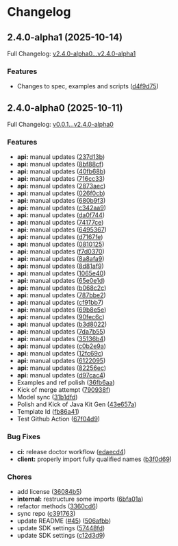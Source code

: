 # Changelog

## 2.4.0-alpha1 (2025-10-14)

Full Changelog: [v2.4.0-alpha0...v2.4.0-alpha1](https://github.com/trycourier/courier-php/compare/v2.4.0-alpha0...v2.4.0-alpha1)

### Features

* Changes to spec, examples and scripts ([d4f9d75](https://github.com/trycourier/courier-php/commit/d4f9d75aedae092a48782028cfe5cd0562367b0a))

## 2.4.0-alpha0 (2025-10-11)

Full Changelog: [v0.0.1...v2.4.0-alpha0](https://github.com/trycourier/courier-php/compare/v0.0.1...v2.4.0-alpha0)

### Features

* **api:** manual updates ([237d13b](https://github.com/trycourier/courier-php/commit/237d13b3ebfad302a2c6e7ffbef9341cb8877533))
* **api:** manual updates ([8bf88cf](https://github.com/trycourier/courier-php/commit/8bf88cf9bdcd2ee5626f15ca7f207c1cdcf131ab))
* **api:** manual updates ([40fb68b](https://github.com/trycourier/courier-php/commit/40fb68b14046275b87a2cf15da0aa76425781cd3))
* **api:** manual updates ([716cc33](https://github.com/trycourier/courier-php/commit/716cc33f6ebc8773a9d752cd08cec0bb47caec0c))
* **api:** manual updates ([2873aec](https://github.com/trycourier/courier-php/commit/2873aeccb67a923c3aa7edb8e61f6e7ace49043c))
* **api:** manual updates ([026f0cb](https://github.com/trycourier/courier-php/commit/026f0cbd8d9aa5ed4d86c5b8a15c03d5b2eb6f77))
* **api:** manual updates ([680b9f3](https://github.com/trycourier/courier-php/commit/680b9f3c68c6a7dd765a4d46e8873e94a1fb5762))
* **api:** manual updates ([c342aa9](https://github.com/trycourier/courier-php/commit/c342aa90275f60cd773fd0790a64aacd71996ad4))
* **api:** manual updates ([da0f744](https://github.com/trycourier/courier-php/commit/da0f74418100d03d188308bf46f5cf87fdaa08c0))
* **api:** manual updates ([74177ce](https://github.com/trycourier/courier-php/commit/74177ce1d15692a5236d2b4a168606207c8caa98))
* **api:** manual updates ([6495367](https://github.com/trycourier/courier-php/commit/6495367de6b6c571a8a42d45ba1343cd22b2b452))
* **api:** manual updates ([d7167fe](https://github.com/trycourier/courier-php/commit/d7167fea3249979104879bcdc5aa0a538f0b1382))
* **api:** manual updates ([0810125](https://github.com/trycourier/courier-php/commit/081012523509497335a14289ddd59f22fe0b02c0))
* **api:** manual updates ([f7d0370](https://github.com/trycourier/courier-php/commit/f7d0370ecdd35d5d93a2af212e7d8028c71fa8b2))
* **api:** manual updates ([8a8afa9](https://github.com/trycourier/courier-php/commit/8a8afa94e86ec90331df24ad4932b46c083ada20))
* **api:** manual updates ([8d81af9](https://github.com/trycourier/courier-php/commit/8d81af955b6c2c0de4a79722adf2fc4af5ff5004))
* **api:** manual updates ([1065e40](https://github.com/trycourier/courier-php/commit/1065e40e28fe126b3c25e9814d8697570e2e8377))
* **api:** manual updates ([65e0e1d](https://github.com/trycourier/courier-php/commit/65e0e1de1119c448fb313de0d45fd2c86e101332))
* **api:** manual updates ([b068c2c](https://github.com/trycourier/courier-php/commit/b068c2c755590086018dd1e418bf4f9cadb83919))
* **api:** manual updates ([787bbe2](https://github.com/trycourier/courier-php/commit/787bbe2e2b1283c86e08c94fc0ed47686e4a168d))
* **api:** manual updates ([cf91bb7](https://github.com/trycourier/courier-php/commit/cf91bb7d610e4d0941fb9108c369a6ba114cf06c))
* **api:** manual updates ([69b8e5e](https://github.com/trycourier/courier-php/commit/69b8e5eea7b6577fa75b4b7a42765b7ffe0eeca2))
* **api:** manual updates ([90fec6c](https://github.com/trycourier/courier-php/commit/90fec6ce4d3d9db1a6241187c2866c1ef0b0004f))
* **api:** manual updates ([b3d8022](https://github.com/trycourier/courier-php/commit/b3d8022149be42b31798f039afe50eccac57fbf6))
* **api:** manual updates ([7da7b55](https://github.com/trycourier/courier-php/commit/7da7b550ebeea3be87236df7cf3cef0f9a42c60f))
* **api:** manual updates ([35136b4](https://github.com/trycourier/courier-php/commit/35136b46892428b5a9e57300469301a2e84594e2))
* **api:** manual updates ([c0b2e9a](https://github.com/trycourier/courier-php/commit/c0b2e9addada8e39e5d59247162f109deefedc2a))
* **api:** manual updates ([12fc69c](https://github.com/trycourier/courier-php/commit/12fc69c05c457d2c2256acc6ff38d4dd0c932c0c))
* **api:** manual updates ([6122095](https://github.com/trycourier/courier-php/commit/61220955d4519bf0897bb10338746cddaf973613))
* **api:** manual updates ([82256ec](https://github.com/trycourier/courier-php/commit/82256ecc695a11dc891601b07fd20272f3d01ab8))
* **api:** manual updates ([d97cac4](https://github.com/trycourier/courier-php/commit/d97cac417308ffe27000d91c20236c7c3d552dfa))
* Examples and ref polish ([36fb6aa](https://github.com/trycourier/courier-php/commit/36fb6aaf240088ff179a44da7363ea7a5663e8e0))
* Kick of merge attempt ([790938f](https://github.com/trycourier/courier-php/commit/790938f61dfc1a744f23695545c3f2169c575b04))
* Model sync ([31b1dfd](https://github.com/trycourier/courier-php/commit/31b1dfd61b239eb7a9fd2ddc3c4383cfe3af26e8))
* Polish and Kick of Java Kit Gen ([43e657a](https://github.com/trycourier/courier-php/commit/43e657acaef85001461684996aa0276dccc37233))
* Template Id ([fb86a41](https://github.com/trycourier/courier-php/commit/fb86a41ee85cfcf4fb09dff088716e736679d32e))
* Test Github Action ([67f04d9](https://github.com/trycourier/courier-php/commit/67f04d94749bccf3211e929a1312a97f7dcd4654))


### Bug Fixes

* **ci:** release doctor workflow ([edaecd4](https://github.com/trycourier/courier-php/commit/edaecd47e0ddf50b3e13af1085b67268f65ee159))
* **client:** properly import fully qualified names ([b3f0d69](https://github.com/trycourier/courier-php/commit/b3f0d69e7a2a92ed337b1402287d59bc9956922f))


### Chores

* add license ([36084b5](https://github.com/trycourier/courier-php/commit/36084b5c3d2664a8cee7043f6d59675d41bd93f0))
* **internal:** restructure some imports ([6bfa01a](https://github.com/trycourier/courier-php/commit/6bfa01a0c6a16a9881913fb4b2d3b2ad2e3465fe))
* refactor methods ([3360cd6](https://github.com/trycourier/courier-php/commit/3360cd6949ec8957568ea76ee99be4c9e023114a))
* sync repo ([c391763](https://github.com/trycourier/courier-php/commit/c391763248d47831210ddadd9425f90601599122))
* update README ([#45](https://github.com/trycourier/courier-php/issues/45)) ([506afbb](https://github.com/trycourier/courier-php/commit/506afbb0922644798c86a7003a159fd3dae50dab))
* update SDK settings ([57448fd](https://github.com/trycourier/courier-php/commit/57448fd9d9f11881b0900009063e3023d73c4edb))
* update SDK settings ([c12d3d9](https://github.com/trycourier/courier-php/commit/c12d3d902ba9ac4e7888d3307712101140f61022))
